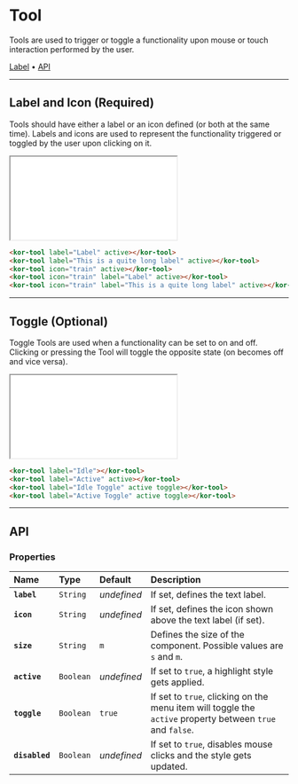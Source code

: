 # Tool

Tools are used to trigger or toggle a functionality upon mouse or touch interaction performed by the user.

[Label](components/tool#label) • [API](components/tool#api)

---

## Label and Icon (Required)

Tools should have either a label or an icon defined (or both at the same time). Labels and icons are used to represent the functionality triggered or toggled by the user upon clicking on it.

<iframe src="./assets/docs/components/tool/label-and-icon.html"></iframe>

```html
<kor-tool label="Label" active></kor-tool>
<kor-tool label="This is a quite long label" active></kor-tool>
<kor-tool icon="train" active></kor-tool>
<kor-tool icon="train" label="Label" active></kor-tool>
<kor-tool icon="train" label="This is a quite long label" active></kor-tool>
```

---

## Toggle (Optional)

Toggle Tools are used when a functionality can be set to on and off. Clicking or pressing the Tool will toggle the opposite state (on becomes off and vice versa).

<iframe src="./assets/docs/components/tool/toggle.html"></iframe>

```html
<kor-tool label="Idle"></kor-tool>
<kor-tool label="Active" active></kor-tool>
<kor-tool label="Idle Toggle" active toggle></kor-tool>
<kor-tool label="Active Toggle" active toggle></kor-tool>
```

---

## API

### Properties

| Name | Type | Default | Description |
| :-- | :-- | :-- | :-- |
| **`label`** | `String` | _undefined_ | If set, defines the text label. |
| **`icon`** | `String` | _undefined_ | If set, defines the icon shown above the text label (if set). |
| **`size`** | `String` | `m` | Defines the size of the component. Possible values are `s` and `m`. |
| **`active`** | `Boolean` | _undefined_ | If set to `true`, a highlight style gets applied. |
| **`toggle`** | `Boolean` | `true` | If set to `true`, clicking on the menu item will toggle the `active` property between `true` and `false`. |
| **`disabled`** | `Boolean` | _undefined_ | If set to `true`, disables mouse clicks and the style gets updated. |